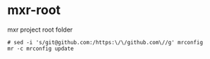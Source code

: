 # mxr-root
mxr project root folder
```
# sed -i 's/git@github.com:/https:\/\/github.com\//g' mrconfig
mr -c mrconfig update
```
